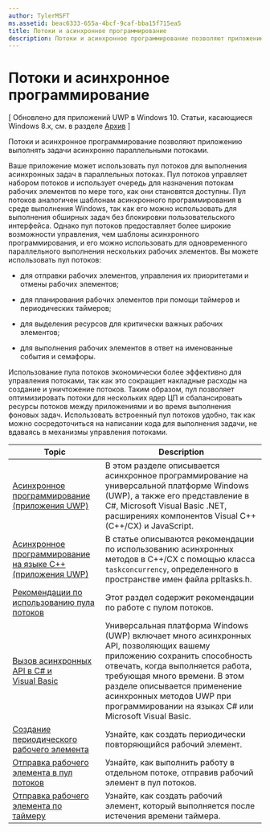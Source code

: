 ```yaml
---
author: TylerMSFT
ms.assetid: beac6333-655a-4bcf-9caf-bba15f715ea5
title: Потоки и асинхронное программирование
description: Потоки и асинхронное программирование позволяют приложению выполнять задачи асинхронно параллельными потоками.
---
```

# Потоки и асинхронное программирование

\[ Обновлено для приложений UWP в Windows 10. Статьи, касающиеся Windows 8.x, см. в разделе [Архив](http://go.microsoft.com/fwlink/p/?linkid=619132) \]

Потоки и асинхронное программирование позволяют приложению выполнять задачи асинхронно параллельными потоками.

Ваше приложение может использовать пул потоков для выполнения асинхронных задач в параллельных потоках. Пул потоков управляет набором потоков и использует очередь для назначения потокам рабочих элементов по мере того, как они становятся доступны. Пул потоков аналогичен шаблонам асинхронного программирования в среде выполнения Windows, так как его можно использовать для выполнения обширных задач без блокировки пользовательского интерфейса. Однако пул потоков предоставляет более широкие возможности управления, чем шаблоны асинхронного программирования, и его можно использовать для одновременного параллельного выполнения нескольких рабочих элементов. Вы можете использовать пул потоков:

-   для отправки рабочих элементов, управления их приоритетами и отмены рабочих элементов;

-   для планирования рабочих элементов при помощи таймеров и периодических таймеров;

-   для выделения ресурсов для критически важных рабочих элементов;

-   для выполнения рабочих элементов в ответ на именованные события и семафоры.

Использование пула потоков экономически более эффективно для управления потоками, так как это сокращает накладные расходы на создание и уничтожение потоков. Таким образом, пул позволяет оптимизировать потоки для нескольких ядер ЦП и сбалансировать ресурсы потоков между приложениями и во время выполнения фоновых задач. Использовать встроенный пул потоков удобно, так как можно сосредоточиться на написании кода для выполнения задачи, не вдаваясь в механизмы управления потоками.

| Topic                                                                                                          | Description                         |
|----------------------------------------------------------------------------------------------------------------|-------------------------------------|
| [Асинхронное программирование (приложения UWP)](asynchronous-programming-universal-windows-platform-apps.md)              | В этом разделе описывается асинхронное программирование на универсальной платформе Windows (UWP), а также его представление в C#, Microsoft Visual Basic .NET, расширениях компонентов Visual C++ (C++/CX) и JavaScript. |
| [Асинхронное программирование на языке C++ (приложения UWP)](asynchronous-programming-in-cpp-universal-windows-platform-apps.md)| В статье описываются рекомендации по использованию асинхронных методов в C++/CX с помощью класса <code>task</code><code>concurrency</code>, определенного в пространстве имен  файла ppltasks.h. |
| [Рекомендации по использованию пула потоков](best-practices-for-using-the-thread-pool.md)                         | Этот раздел содержит рекомендации по работе с пулом потоков. |
| [Вызов асинхронных API в C# и Visual Basic](call-asynchronous-apis-in-csharp-or-visual-basic.md)             | Универсальная платформа Windows (UWP) включает много асинхронных API, позволяющих вашему приложению сохранить способность отвечать, когда выполняется работа, требующая много времени. В этом разделе описывается применение асинхронных методов UWP при программировании на языках C# или Microsoft Visual Basic. |
| [Создание периодического рабочего элемента](create-a-periodic-work-item.md)                                                   | Узнайте, как создать периодически повторяющийся рабочий элемент. |
| [Отправка рабочего элемента в пул потоков](submit-a-work-item-to-the-thread-pool.md)                               | Узнайте, как выполнить работу в отдельном потоке, отправив рабочий элемент в пул потоков. |
| [Отправка рабочего элемента по таймеру](use-a-timer-to-submit-a-work-item.md)                                       | Узнайте, как создать рабочий элемент, который выполняется после истечения времени таймера. |






<!--HONumber=May16_HO2-->



